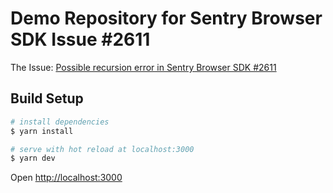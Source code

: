 # Demo Repository for Sentry Browser SDK Issue #2611

The Issue: [Possible recursion error in Sentry Browser SDK #2611](https://github.com/getsentry/sentry-javascript/issues/2611)

## Build Setup

```bash
# install dependencies
$ yarn install

# serve with hot reload at localhost:3000
$ yarn dev
```

Open [http://localhost:3000](http://localhost:3000)
